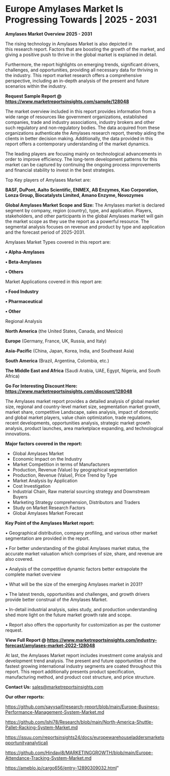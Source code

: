 # Europe Amylases Market Is Progressing Towards | 2025 - 2031

<Strong> Amylases Market Overview 2025 - 2031</strong>

The rising technology in Amylases Market is also depicted in this research report. Factors that are boosting the growth of the market, and giving a positive push to thrive in the global market is explained in detail.

Furthermore, the report highlights on emerging trends, significant drivers, challenges, and opportunities, providing all necessary data for thriving in the industry. This report market research offers a comprehensive perspective, including an in-depth analysis of the present and future scenarios within the industry.

<strong>Request Sample Report @ <a href=https://www.marketreportsinsights.com/sample/128048>https://www.marketreportsinsights.com/sample/128048</a></strong>

The market overview included in this report provides information from a wide range of resources like government organizations, established companies, trade and industry associations, industry brokers and other such regulatory and non-regulatory bodies. The data acquired from these organizations authenticate the Amylases research report, thereby aiding the clients in better decision making. Additionally, the data provided in this report offers a contemporary understanding of the market dynamics.

The leading players are focusing mainly on technological advancements in order to improve efficiency. The long-term development patterns for this market can be captured by continuing the ongoing process improvements and financial stability to invest in the best strategies.

Top Key players of Amylases Market are:

<strong>BASF, DuPont, Aalto Scientific, ENMEX, AB Enzymes, Kao Corporation, Lonza Group, Biocatalysts Limited, Amano Enzyme, Novozymes</strong>

<strong><b>Global Amylases Market Scope and Size:</b></strong>
The Amylases market is declared segment by company, region (country), type, and application. Players, stakeholders, and other participants in the global Amylases market will gain the market scope as they use the report as a powerful resource. The segmental analysis focuses on revenue and product by type and application and the forecast period of 2025-2031.

Amylases Market Types covered in this report are:

<strong>• Alpha-Amylases

• Beta-Amylases

• Others</strong>

Market Applications covered in this report are:

<strong>• Food Industry

• Pharmaceutical

• Other</strong> 

Regional Analysis

<strong>North America</strong> (the United States, Canada, and Mexico)

<strong>Europe</strong> (Germany, France, UK, Russia, and Italy)

<strong>Asia-Pacific</strong> (China, Japan, Korea, India, and Southeast Asia)

<strong>South America</strong> (Brazil, Argentina, Colombia, etc.)

<strong>The Middle East and Africa</strong> (Saudi Arabia, UAE, Egypt, Nigeria, and South Africa)

<strong>Go For Interesting Discount Here: <a href=https://www.marketreportsinsights.com/discount/128048>https://www.marketreportsinsights.com/discount/128048</a></strong>

The Amylases market report provides a detailed analysis of global market size, regional and country-level market size, segmentation market growth, market share, competitive Landscape, sales analysis, impact of domestic and global market players, value chain optimization, trade regulations, recent developments, opportunities analysis, strategic market growth analysis, product launches, area marketplace expanding, and technological innovations.

<strong><b>Major factors covered in the report:</b></strong>
<ul>
  <li>Global Amylases Market </li>
  <li>Economic Impact on the Industry</li>
  <li>Market Competition in terms of Manufacturers</li>
  <li>Production, Revenue (Value) by geographical segmentation</li>
  <li>Production, Revenue (Value), Price Trend by Type</li>
  <li>Market Analysis by Application</li>
  <li>Cost Investigation</li>
  <li>Industrial Chain, Raw material sourcing strategy and Downstream Buyers</li>
  <li>Marketing Strategy comprehension, Distributors and Traders</li>
  <li>Study on Market Research Factors</li>
  <li>Global Amylases Market Forecast</li>
</ul>

<strong><b>Key Point of the Amylases Market report:</b></strong>

• Geographical distribution, company profiling, and various other market segmentation are provided in the report.

• For better understanding of the global Amylases market status, the accurate market valuation which comprises of size, share, and revenue are also covered.

• Analysis of the competitive dynamic factors better extrapolate the complete market overview

• What will be the size of the emerging Amylases market in 2031?

• The latest trends, opportunities and challenges, and growth drivers provide better construal of the Amylases Market.

• In-detail industrial analysis, sales study, and production understanding shed more light on the future market growth rate and scope.

• Report also offers the opportunity for customization as per the customer request.

<strong><b>View Full Report @ <a href=https://www.marketreportsinsights.com/industry-forecast/amylases-market-2022-128048>https://www.marketreportsinsights.com/industry-forecast/amylases-market-2022-128048</a></b></strong>


At last, the Amylases Market report includes investment come analysis and development trend analysis. The present and future opportunities of the fastest growing international industry segments are coated throughout this report. This report additionally presents product specification, manufacturing method, and product cost structure, and price structure.

<strong>Contact Us:</strong>
sales@marketreportsinsights.com

<strong>Our other reports:</strong>

<a href=https://github.com/sayysaif/research-report/blob/main/Europe-Business-Performance-Management-System-Market.md>https://github.com/sayysaif/research-report/blob/main/Europe-Business-Performance-Management-System-Market.md</a>

<a href=https://github.com/Ishi78/Research/blob/main/North-America-Shuttle-Pallet-Racking-System-Market.md>https://github.com/Ishi78/Research/blob/main/North-America-Shuttle-Pallet-Racking-System-Market.md</a>

<a href=https://issuu.com/reportsinsights24/docs/europewarehouseladdersmarketopportunityanalyticali>https://issuu.com/reportsinsights24/docs/europewarehouseladdersmarketopportunityanalyticali</a>

<a href=https://github.com/Hindavi8/MARKETINGGROWTH/blob/main/Europe-Attendance-Tracking-System-Market.md>https://github.com/Hindavi8/MARKETINGGROWTH/blob/main/Europe-Attendance-Tracking-System-Market.md</a>

<a href=https://ameblo.jp/cargo656/entry-12890309032.html>https://ameblo.jp/cargo656/entry-12890309032.html</a>"
